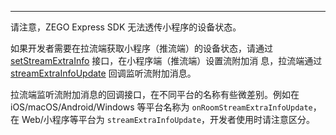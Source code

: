 <Title>使用 Express SDK，小程序作为推流端时，拉流端如何获取麦克风、摄像头的状态变化？</Title>



- - -

请注意，ZEGO Express SDK 无法透传小程序的设备状态。

如果开发者需要在拉流端获取小程序（推流端）的设备状态，请通过 [setStreamExtraInfo](https://doc-zh.zego.im/article/api?doc=Express_Video_SDK_API~javascript_wxxcx~class~ZegoExpressEngine#set-stream-extra-info) 接口，在小程序端（推流端）设置流附加消
息，拉流端通过 [streamExtraInfoUpdate](https://doc-zh.zego.im/article/api?doc=Express_Video_SDK_API~javascript_wxxcx~interface~ZegoWechatMiniEvent#stream-extra-info-update) 回调监听流附加消息。

<Note title="说明">


拉流端监听流附加消息的回调接口，在不同平台的名称有些微差别。例如在 iOS/macOS/Android/Windows 等平台名称为 `onRoomStreamExtraInfoUpdate`，在 Web/小程序等平台为 `streamExtraInfoUpdate`，开发者使用时请注意区分。

</Note>


